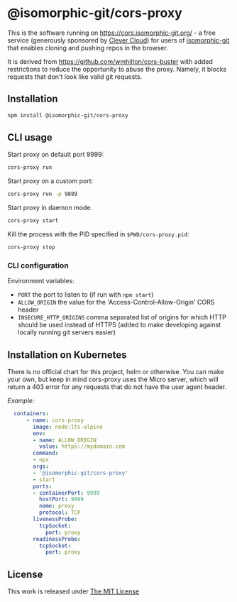 # @isomorphic-git/cors-proxy

This is the software running on https://cors.isomorphic-git.org/ -
a free service (generously sponsored by [Clever Cloud](https://www.clever-cloud.com/?utm_source=ref&utm_medium=link&utm_campaign=isomorphic-git))
for users of [isomorphic-git](https://isomorphic-git.org) that enables cloning and pushing repos in the browser.

It is derived from https://github.com/wmhilton/cors-buster with added restrictions to reduce the opportunity to abuse the proxy.
Namely, it blocks requests that don't look like valid git requests.

## Installation

```sh
npm install @isomorphic-git/cors-proxy
```

## CLI usage

Start proxy on default port 9999:

```sh
cors-proxy run
```

Start proxy on a custom port:

```sh
cors-proxy run -p 9889
```

Start proxy in daemon mode.

```sh
cors-proxy start
```

Kill the process with the PID specified in `$PWD/cors-proxy.pid`:

```sh
cors-proxy stop
```

### CLI configuration

Environment variables:
- `PORT` the port to listen to (if run with `npm start`)
- `ALLOW_ORIGIN` the value for the 'Access-Control-Allow-Origin' CORS header
- `INSECURE_HTTP_ORIGINS` comma separated list of origins for which HTTP should be used instead of HTTPS (added to make developing against locally running git servers easier)

## Installation on Kubernetes

There is no official chart for this project, helm or otherwise. You can make your own, but keep in mind cors-proxy uses the Micro server, which will return a 403 error for any requests that do not have the user agent header.

_Example:_
```yaml
  containers:
      - name: cors-proxy
        image: node:lts-alpine
        env:
        - name: ALLOW_ORIGIN
          value: https://mydomain.com
        command:
        - npx
        args:
        - '@isomorphic-git/cors-proxy'
        - start
        ports:
        - containerPort: 9999
          hostPort: 9999
          name: proxy
          protocol: TCP
        livenessProbe:
          tcpSocket:
            port: proxy
        readinessProbe:
          tcpSocket:
            port: proxy
```

## License

This work is released under [The MIT License](https://opensource.org/licenses/MIT)
